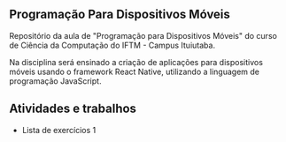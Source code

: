## Programação Para Dispositivos Móveis

Repositório da aula de "Programação para Dispositivos Móveis" do curso de Ciência da Computação do IFTM - Campus Ituiutaba.

Na disciplina será ensinado a criação de aplicações para dispositivos móveis usando o framework React Native, utilizando a linguagem de programação JavaScript.

## Atividades e trabalhos

- Lista de exercícios 1
